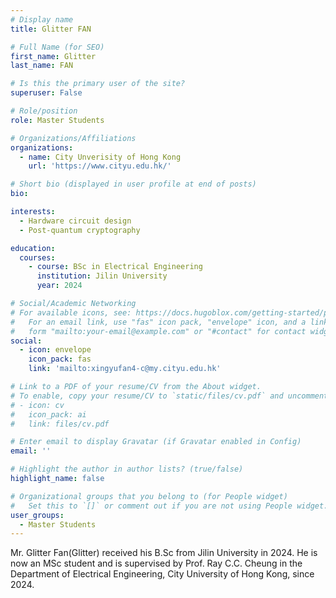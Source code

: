 ```yaml
---
# Display name
title: Glitter FAN

# Full Name (for SEO)
first_name: Glitter
last_name: FAN

# Is this the primary user of the site?
superuser: False

# Role/position
role: Master Students

# Organizations/Affiliations
organizations:
  - name: City Unverisity of Hong Kong
    url: 'https://www.cityu.edu.hk/'

# Short bio (displayed in user profile at end of posts)
bio: 

interests:
  - Hardware circuit design
  - Post-quantum cryptography

education:
  courses:
    - course: BSc in Electrical Engineering
      institution: Jilin University
      year: 2024

# Social/Academic Networking
# For available icons, see: https://docs.hugoblox.com/getting-started/page-builder/#icons
#   For an email link, use "fas" icon pack, "envelope" icon, and a link in the
#   form "mailto:your-email@example.com" or "#contact" for contact widget.
social:
  - icon: envelope
    icon_pack: fas
    link: 'mailto:xingyufan4-c@my.cityu.edu.hk'

# Link to a PDF of your resume/CV from the About widget.
# To enable, copy your resume/CV to `static/files/cv.pdf` and uncomment the lines below.
# - icon: cv
#   icon_pack: ai
#   link: files/cv.pdf

# Enter email to display Gravatar (if Gravatar enabled in Config)
email: ''

# Highlight the author in author lists? (true/false)
highlight_name: false

# Organizational groups that you belong to (for People widget)
#   Set this to `[]` or comment out if you are not using People widget.
user_groups:
  - Master Students
---
```


Mr. Glitter Fan(Glitter) received his B.Sc from Jilin University in 2024. He is now an MSc student and is supervised by Prof. Ray C.C. Cheung in the Department of Electrical Engineering, City University of Hong Kong, since 2024.
